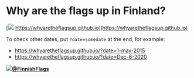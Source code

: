 # Why are the flags up in Finland?

[![](https://whyaretheflagsup.github.io/favicon.ico) https://whyaretheflagsup.github.io](https://whyaretheflagsup.github.io)

To check other dates, put `?date=somedate` at the end, for example:

- https://whyaretheflagsup.github.io/?date=1-may-2015
- https://whyaretheflagsup.github.io/?date=Dec-6-2020

**[![](https://botsin.space/favicon.ico)@FinnishFlags](https://botsin.space/@FinnishFlags)**
